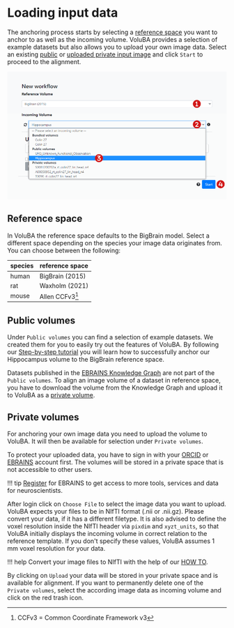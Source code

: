 # Loading input data

The anchoring process starts by selecting a [reference space](#reference-space) you want to anchor to as well as the incoming volume. VoluBA provides a selection of example datasets
but also allows you to upload your own image data. Select an existing [public](#public-volumes) or [uploaded private input image](#private-volumes) and click `Start` to proceed to the alignment.

![screenshot](images/new_workflow.png)

## Reference space

In VoluBA the reference space defaults to the BigBrain model. Select a different space depending on the species your image data originates from. You can choose between the following:

| species | reference space |
|---------|-----------------|
| human   | BigBrain (2015) |
| rat     | Waxholm (2021)  |
| mouse   | Allen CCFv3[^1] |

[^1]: CCFv3 = Common Coordinate Framework v3

## Public volumes

Under `Public volumes` you can find a selection of example datasets. We created them for you to easily try out the
features of VoluBA. By following our [Step-by-step tutorial](tutorial.md) you will learn how to successfully anchor our
Hippocampus volume to the BigBrain reference space.

Datasets published in the [EBRAINS Knowledge Graph](https://search.kg.ebrains.eu/) are not part of
the `Public volumes`. To align an image volume of a dataset in reference space, you have to download the volume from the
Knowledge Graph and upload it to VoluBA as a [private volume](#private-volumes).

## Private volumes

For anchoring your own image data you need to upload the volume to VoluBA. It will then be available for selection under
`Private volumes`.

To protect your uploaded data, you have to sign in with your [ORCID](https://orcid.org/)
or [EBRAINS](https://ebrains.eu) account first. The volumes will be stored in a private space that is not accessible to other
users.

!!! tip
    [Register](https://ebrains.eu/register/) for EBRAINS to get access to more tools, services and data for neuroscientists.

After login click on `Choose File` to select the image data you want to upload. VoluBA expects your files to be in NIfTI
format (.nii or .nii.gz). Please convert your data, if it has a different filetype. It is also advised to define the voxel resolution inside the NIfTI header via `pixdim` and `xyzt_units`, so that VoluBA initially displays the incoming volume in correct relation to the reference template. If you don't specify these values, VoluBA assumes 1 mm voxel resolution for your data.

!!! help
    Convert your image files to NIfTI with the help of our [HOW TO](nifti_conversion.md).

By clicking on `Upload` your data will be stored in your private space and is available for alignment. If you want to
permanently delete one of the `Private volumes`, select the according image data as incoming volume and click on the red
trash icon.

